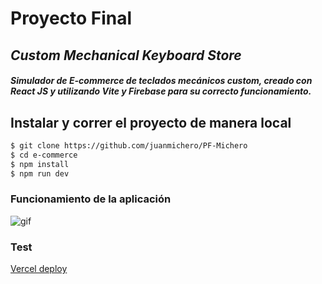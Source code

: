 # Proyecto Final
## _Custom Mechanical Keyboard Store_
##### Simulador de E-commerce de teclados mecánicos custom, creado con React JS y utilizando Vite y Firebase para su correcto funcionamiento.
## Instalar y correr el proyecto de manera local
```sh
$ git clone https://github.com/juanmichero/PF-Michero
$ cd e-commerce
$ npm install
$ npm run dev
```
### Funcionamiento de la aplicación
![gif](https://github.com/juanmichero/PF-Michero/assets/125592627/cde3ec96-98a6-40e8-b5e1-814ecbde11be)

### Test
[Vercel deploy]( https://pf-michero.vercel.app/) 
